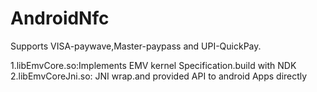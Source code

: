 # AndroidNfc
Supports VISA-paywave,Master-paypass and UPI-QuickPay. 

1.libEmvCore.so:Implements EMV kernel Specification.build with NDK
2.libEmvCoreJni.so: JNI wrap.and provided API to android Apps directly
